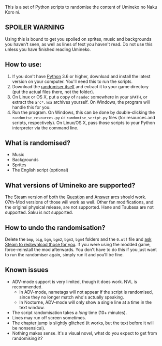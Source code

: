 This is a set of Python scripts to randomise the content of Umineko no Naku Koro ni.

## SPOILER WARNING
Using this is bound to get you spoiled on sprites, music and backgrounds you haven't seen, as well as lines of text you haven't read. Do not use this unless you have finished reading Umineko.

## How to use:
1. If you don't have [Python](https://python.org) 3.6 or higher, download and install the latest version on your computer. You'll need this to run the scripts.
2. Download the [randomiser itself](../../archive/master.zip) and extract it to your game directory (put the actual files there, not the folder).
3. On Linux or OS X, put a copy of `nsadec` somewhere in your `$PATH`, or extract the `arc*.nsa` archives yourself. On Windows, the program will handle this for you.
4. Run the program. On Windows, this can be done by double-clicking the `randomise_resources.py` or `randomise_script.py` files (for resources and scripts, respectively). On Linux/OS X, pass those scripts to your Python interpreter via the command line.

## What is randomised?
- Music
- Backgrounds
- Sprites
- The English script (optional)

## What versions of Umineko are supported?
The Steam version of both the [Question](https://store.steampowered.com/app/406550/) and [Answer](https://store.steampowered.com/app/639490/) arcs should work. 07th-Mod versions of those will work as well. Other fan modifications, and the original physical release, are not supported. Hane and Tsubasa are not supported. Saku is not supported.

## How to undo the randomisation?
Delete the `bmp`, `big`, `bgm`, `bgm2`, `bgm3`, `bgm4` folders and the `0.utf` file and [ask Steam to redownload those for you](https://support.steampowered.com/kb_article.php?ref=2037-QEUH-3335). If you were using the modded game, force-reinstall the mod afterwards. You don't have to do this if you just want to run the randomiser again, simply run it and you'll be fine.

## Known issues
- ADV-mode support is very limited, though it does work. NVL is recommended.
  - In ADV-mode, nametags will not appear if the script is randomised, since they no longer match who's actually speaking.
  - In Nocturne, ADV-mode will only show a single line at a time in the text window.
- The script randomisation takes a *long* time (10+ minutes).
- Lines may run off screen sometimes.
- The chapter jump is slightly glitched (it works, but the text before it will be nonsensical).
- Nothing makes sense. It's a visual novel, what do you expect to get from randomising it?
